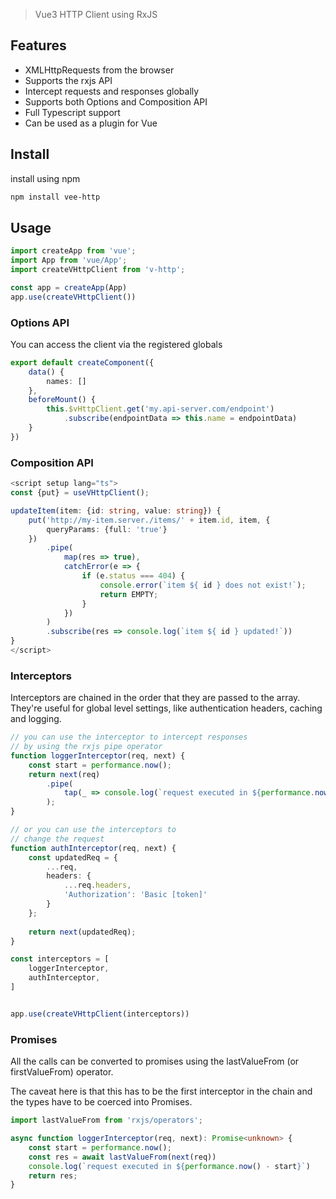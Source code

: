 > Vue3 HTTP Client using RxJS

## Features

* XMLHttpRequests from the browser
* Supports the rxjs API
* Intercept requests and responses globally
* Supports both Options and Composition API
* Full Typescript support
* Can be used as a plugin for Vue


## Install

install using npm
```bash
npm install vee-http
```


## Usage

```ts
import createApp from 'vue';
import App from 'vue/App';
import createVHttpClient from 'v-http';

const app = createApp(App)
app.use(createVHttpClient())
```


### Options API
You can access the client via the registered globals
```ts
export default createComponent({
    data() {
        names: []
    },
    beforeMount() {
        this.$vHttpClient.get('my.api-server.com/endpoint')
            .subscribe(endpointData => this.name = endpointData)
    }
})
```

### Composition API
```ts
<script setup lang="ts">
const {put} = useVHttpClient();

updateItem(item: {id: string, value: string}) {
    put('http://my-item.server./items/' + item.id, item, {
        queryParams: {full: 'true'}
    })
        .pipe(
            map(res => true),
            catchError(e => {
                if (e.status === 404) {
                    console.error(`item ${ id } does not exist!`);
                    return EMPTY;
                }
            }) 
        )
        .subscribe(res => console.log(`item ${ id } updated!`))
}
</script>
```

### Interceptors

Interceptors are chained in the order that they are passed to the array. They're useful for global level settings, like authentication headers, caching and logging.
```ts
// you can use the interceptor to intercept responses
// by using the rxjs pipe operator
function loggerInterceptor(req, next) {
    const start = performance.now();
    return next(req)
        .pipe(
            tap(_ => console.log(`request executed in ${performance.now() - start}`))
        );
}

// or you can use the interceptors to 
// change the request
function authInterceptor(req, next) {
    const updatedReq = {
        ...req,
        headers: {
            ...req.headers,
            'Authorization': 'Basic [token]'
        }
    };
    
    return next(updatedReq);
}

const interceptors = [
    loggerInterceptor,
    authInterceptor,
]


app.use(createVHttpClient(interceptors))

```

### Promises

All the calls can be converted to promises using the lastValueFrom (or firstValueFrom) operator.

The caveat here is that this has to be the first interceptor in the chain and the types
have to be coerced into Promises.
```ts
import lastValueFrom from 'rxjs/operators';

async function loggerInterceptor(req, next): Promise<unknown> {
    const start = performance.now();
    const res = await lastValueFrom(next(req))
    console.log(`request executed in ${performance.now() - start}`)
    return res;
}

```